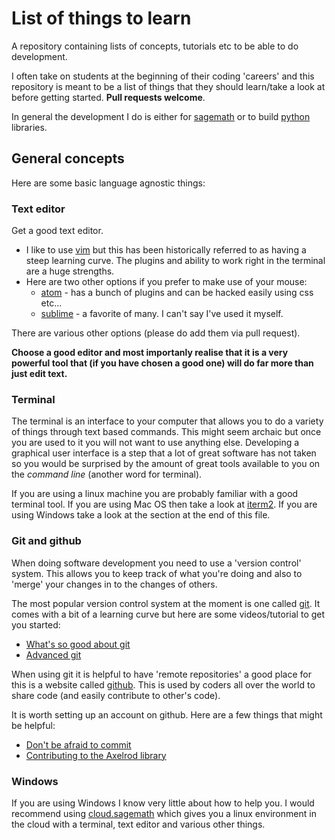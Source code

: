 # List of things to learn

A repository containing lists of concepts, tutorials etc to be able to do development.

I often take on students at the beginning of their coding 'careers' and this
repository is meant to be a list of things that they should learn/take a look at
before getting started. **Pull
requests welcome**.

In general the development I do is either for [sagemath](http://sagemath.org/)
or to build [python](https://www.python.org/) libraries.

## General concepts

Here are some basic language agnostic things:

### Text editor

Get a good text editor.

- I like to use [vim](http://www.vim.org/) but this has been historically referred to as having a steep
  learning curve. The plugins and ability to work right in the terminal are a
  huge strengths.
- Here are two other options if you prefer to make use of your mouse:
    - [atom](https://atom.io/) - has a bunch of plugins and can be hacked easily
      using css etc...
    - [sublime](http://www.sublimetext.com/) - a favorite of many. I can't say
      I've used it myself.

There are various other options (please do add them via pull request).

**Choose a good editor and most importanly realise that it is a very powerful
tool that (if you have chosen a good one) will do far more than just edit
text.**

### Terminal

The terminal is an interface to your computer that allows you to do a variety of
things through text based commands. This might seem archaic but once you are
used to it you will not want to use anything else. Developing a graphical user
interface is a step that a lot of great software has not taken so you would be
surprised by the amount of great tools available to you on the _command line_
(another word for terminal).

If you are using a linux machine you are probably familiar with a good terminal
tool. If you are using Mac OS then take a look at
[iterm2](https://www.iterm2.com/).
If you are using Windows take a look at the section at the end of this file.

### Git and github

When doing software development you need to use a 'version control' system.
This allows you to keep track of what you're doing and also to 'merge' your
changes in to the changes of others.

The most popular version control system at the moment is one called
[git](https://git-scm.com/). It comes with a bit of a learning curve but here
are some videos/tutorial to get you started:

- [What's so good about git](https://www.youtube.com/watch?v=OiiZIVb-rZ4)
- [Advanced git](https://www.youtube.com/watch?v=4EOZvow1mk4)

When using git it is helpful to have 'remote repositories' a good place for this
is a website called [github](https://github.com/). This is used by coders all
over the world to share code (and easily contribute to other's code).

It is worth setting up an account on github. Here are a few things that might be
helpful:

- [Don't be afraid to
  commit](https://dont-be-afraid-to-commit.readthedocs.org/en/latest/)
- [Contributing to the Axelrod
  library](https://www.youtube.com/watch?v=5kOUVdktxAo)

### Windows

If you are using Windows I know very little about how to help you. I would
recommend using [cloud.sagemath](https://cloud.sagemath.com/) which gives you a
linux environment in the cloud with a terminal, text editor and various other
things.
